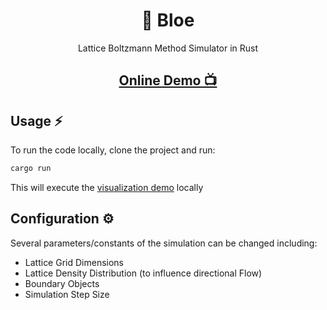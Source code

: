 <p align="center">
	<h1 align="center">💨 Bloe</h1>
</p>
<p align="center">Lattice Boltzmann Method Simulator in Rust</p>

<p>
    <a href="https://ndbaker1.github.io/bloe/">
        <h2 align="center">Online Demo 📺</h2>
    </a>
</p>

## Usage ⚡

To run the code locally, clone the project and run:

```bash
cargo run
```

This will execute the [visualization demo](./src/bin/macroquad-demo.rs) locally

## Configuration ⚙

Several parameters/constants of the simulation can be changed including:
 
* Lattice Grid Dimensions
* Lattice Density Distribution (to influence directional Flow)
* Boundary Objects
* Simulation Step Size

